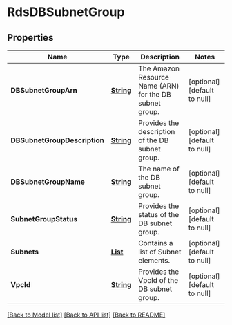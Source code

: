 # RdsDBSubnetGroup
## Properties

Name | Type | Description | Notes
------------ | ------------- | ------------- | -------------
**DBSubnetGroupArn** | [**String**](string.md) | The Amazon Resource Name (ARN) for the DB subnet group. | [optional] [default to null]
**DBSubnetGroupDescription** | [**String**](string.md) | Provides the description of the DB subnet group. | [optional] [default to null]
**DBSubnetGroupName** | [**String**](string.md) | The name of the DB subnet group. | [optional] [default to null]
**SubnetGroupStatus** | [**String**](string.md) | Provides the status of the DB subnet group. | [optional] [default to null]
**Subnets** | [**List**](rds.Subnet.md) | Contains a list of Subnet elements. | [optional] [default to null]
**VpcId** | [**String**](string.md) | Provides the VpcId of the DB subnet group. | [optional] [default to null]

[[Back to Model list]](../README.md#documentation-for-models) [[Back to API list]](../README.md#documentation-for-api-endpoints) [[Back to README]](../README.md)

